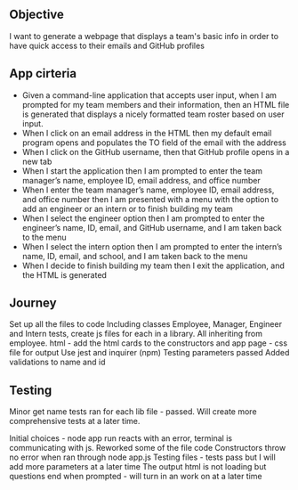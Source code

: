 ## Objective 

I want to generate a webpage that displays a team's basic info in order to have quick access to their emails and GitHub profiles

## App cirteria 

 - Given a command-line application that accepts user input, when I am prompted for my team members and their information, then an HTML file is generated that displays a nicely formatted team roster based on user input.
 - When I click on an email address in the HTML then my default email program opens and populates the TO field of the email with the address
 - When I click on the GitHub username, then that GitHub profile opens in a new tab
 - When I start the application then I am prompted to enter the team manager’s name, employee ID, email address, and office number
 - When I enter the team manager’s name, employee ID, email address, and office number then I am presented with a menu with the option to add an engineer or an intern or to finish building my team
 - When I select the engineer option then I am prompted to enter the engineer’s name, ID, email, and GitHub username, and I am taken back to the menu
 - When I select the intern option then I am prompted to enter the intern’s name, ID, email, and school, and I am taken back to the menu
 - When I decide to finish building my team then I exit the application, and the HTML is generated

## Journey

Set up all the files to code
Including classes Employee, Manager, Engineer and Intern 
tests, create js files for each in a library. All inheriting from employee.
html 
    - add the html cards to the constructors and app page
    - css file for output
Use jest and inquirer (npm)
Testing parameters passed
Added validations to name and id

## Testing

Minor get name tests ran for each lib file - passed. Will create more comprehensive tests at a later time.

Initial choices - node app run reacts with an error, terminal is communicating with js.
Reworked some of the file code
Constructors throw no error when ran through node app.js
Testing files - tests pass but I will add more parameters at a later time
The output html is not loading but questions end when prompted - will turn in an work on at a later time